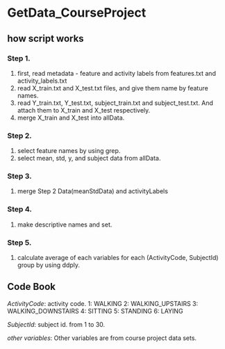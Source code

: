 GetData_CourseProject
=====================
## how script works

### Step 1.
1. first, read metadata - feature and activity labels from features.txt and activity_labels.txt
2. read X_train.txt and X_test.txt files, and give them name by feature names.
3. read Y_train.txt, Y_test.txt, subject_train.txt and subject_test.txt. And attach them to X_train and X_test respectively.
4. merge X_train and X_test into allData.

### Step 2.
1. select feature names by using grep.
2. select mean, std, y, and subject data from allData.

### Step 3.
1. merge Step 2 Data(meanStdData) and activityLabels

### Step 4.
1. make descriptive names and set.

### Step 5.
1. calculate average of each variables for each (ActivityCode, SubjectId) group by using ddply.

## Code Book
*ActivityCode*: activity code.
1: WALKING
2: WALKING_UPSTAIRS
3: WALKING_DOWNSTAIRS
4: SITTING
5: STANDING
6: LAYING

*SubjectId*: subject id. from 1 to 30.

*other variables*: Other variables are from course project data sets.

